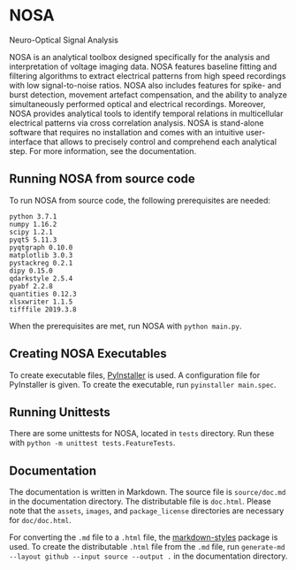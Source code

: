# NOSA

Neuro-Optical Signal Analysis

NOSA is an analytical toolbox designed specifically for the analysis and interpretation of voltage imaging data. NOSA features baseline fitting and filtering algorithms to extract electrical patterns from high speed recordings with low signal-to-noise ratios. NOSA also includes features for spike- and burst detection, movement artefact compensation, and the ability to analyze simultaneously performed optical and electrical recordings. Moreover, NOSA provides analytical tools to identify temporal relations in multicellular electrical patterns via cross correlation analysis. NOSA is stand-alone software that requires no installation and comes with an intuitive user-interface that allows to precisely control and comprehend each analytical step. For more information, see the documentation. 

## Running NOSA from source code

To run NOSA from source code, the following prerequisites are needed:

```
python 3.7.1
numpy 1.16.2
scipy 1.2.1
pyqt5 5.11.3
pyqtgraph 0.10.0
matplotlib 3.0.3
pystackreg 0.2.1
dipy 0.15.0
qdarkstyle 2.5.4
pyabf 2.2.8
quantities 0.12.3
xlsxwriter 1.1.5
tifffile 2019.3.8
```

When the prerequisites are met, run NOSA with `python main.py`.

## Creating NOSA Executables

To create executable files, [PyInstaller](https://www.pyinstaller.org/) is used. A configuration file for PyInstaller is given. To create the executable, run `pyinstaller main.spec`.

## Running Unittests

There are some unittests for NOSA, located in `tests` directory. Run these with `python -m unittest tests.FeatureTests`.

## Documentation

The documentation is written in Markdown. The source file is `source/doc.md` in the documentation directory. The distributable file is `doc.html`. Please note that the `assets`, `images`, and `package_license` directories are necessary for `doc/doc.html`.

For converting the `.md` file to a `.html` file, the [markdown-styles](https://github.com/mixu/markdown-styles) package is used. To create the distributable `.html` file from the `.md` file, run `generate-md --layout github --input source --output .` in the documentation directory.

